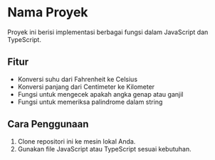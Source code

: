 # Nama Proyek

Proyek ini berisi implementasi berbagai fungsi dalam JavaScript dan TypeScript.

## Fitur
- Konversi suhu dari Fahrenheit ke Celsius
- Konversi panjang dari Centimeter ke Kilometer
- Fungsi untuk mengecek apakah angka genap atau ganjil
- Fungsi untuk memeriksa palindrome dalam string

## Cara Penggunaan
1. Clone repositori ini ke mesin lokal Anda.
2. Gunakan file JavaScript atau TypeScript sesuai kebutuhan.
